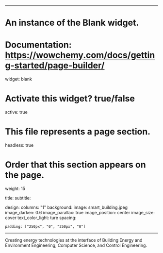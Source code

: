 
---
# An instance of the Blank widget.
# Documentation: https://wowchemy.com/docs/getting-started/page-builder/
widget: blank

# Activate this widget? true/false
active: true

# This file represents a page section.
headless: true

# Order that this section appears on the page.
weight: 15

title: 
subtitle:

design:
  columns: "1"
  background:
    image: smart_building.jpeg
    image_darken: 0.6
    image_parallax: true
    image_position: center
    image_size: cover
    text_color_light: ture
  spacing:

    padding: ["250px", "0", "250px", "0"]
---

Creating energy technologies at the interface of Building Energy and Environment Engineering, Computer Science, and Control Engineering.
